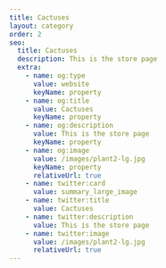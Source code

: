 ```yaml
---
title: Cactuses
layout: category
order: 2
seo:
  title: Cactuses
  description: This is the store page
  extra:
    - name: og:type
      value: website
      keyName: property
    - name: og:title
      value: Cactuses
      keyName: property
    - name: og:description
      value: This is the store page
      keyName: property
    - name: og:image
      value: /images/plant2-lg.jpg
      keyName: property
      relativeUrl: true
    - name: twitter:card
      value: summary_large_image
    - name: twitter:title
      value: Cactuses
    - name: twitter:description
      value: This is the store page
    - name: twitter:image
      value: /images/plant2-lg.jpg
      relativeUrl: true
---
```

